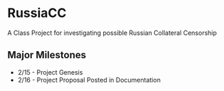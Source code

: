 # RussiaCC
A Class Project for investigating possible Russian Collateral Censorship

## Major Milestones 
- 2/15 - Project Genesis 
- 2/16 - Project Proposal Posted in Documentation   

